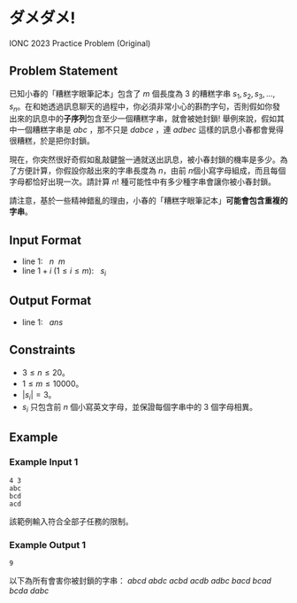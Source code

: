 # ダメダメ!

IONC 2023 Practice Problem (Original)

## Problem Statement

已知小春的「糟糕字眼筆記本」包含了 $m$ 個長度為 $3$ 的糟糕字串 $s_1,s_2,s_3,...,s_n$。在和她透過訊息聊天的過程中，你必須非常小心的斟酌字句，否則假如你發出來的訊息中的**子序列**包含至少一個糟糕字串，就會被她封鎖! 舉例來說，假如其中一個糟糕字串是 $abc$ ，那不只是 $dabce$ ，連 $adbec$ 這樣的訊息小春都會覺得很糟糕，於是把你封鎖。

現在，你突然很好奇假如亂敲鍵盤一通就送出訊息，被小春封鎖的機率是多少。為了方便計算，你假設你敲出來的字串長度為 $n$，由前 $n$個小寫字母組成，而且每個字母都恰好出現一次。請計算 $n!$ 種可能性中有多少種字串會讓你被小春封鎖。

請注意，基於一些精神錯亂的理由，小春的「糟糕字眼筆記本」**可能會包含重複的字串**。


## Input Format

* line $1$: $\ \ n\ \ m$
* line $1+i$ ($1 \le i \le m$): $\ \ s_i$

## Output Format

* line $1$: $\ \ ans$

## Constraints

- $3 \le n \le 20$。
- $1 \le m \le 10000$。
- $|s_i|=3$。
- $s_i$ 只包含前 $n$ 個小寫英文字母，並保證每個字串中的 $3$ 個字母相異。


## Example

### Example Input 1

```
4 3
abc
bcd
acd
```

該範例輸入符合全部子任務的限制。

### Example Output 1

```
9
```
以下為所有會害你被封鎖的字串：
$abcd$
$abdc$
$acbd$
$acdb$
$adbc$
$bacd$
$bcad$
$bcda$
$dabc$
